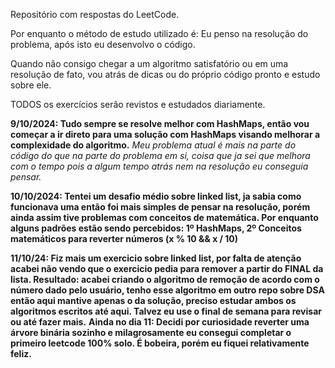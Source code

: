 Repositório com respostas do LeetCode.

Por enquanto o método de estudo utilizado é: Eu penso na resolução do problema, após isto eu desenvolvo o código.

Quando não consigo chegar a um algoritmo satisfatório ou em uma resolução de fato, vou atrás de dicas ou do próprio código pronto e estudo sobre ele.

TODOS os exercícios serão revistos e estudados diariamente.

**9/10/2024: Tudo sempre se resolve melhor com HashMaps, então vou começar a ir direto para uma solução com HashMaps visando melhorar a complexidade do algoritmo.**
*Meu problema atual é mais na parte do código do que na parte do problema em si, coisa que ja sei que melhora com o tempo pois a algum tempo atrás nem na resolução eu conseguia pensar.*

**10/10/2024: Tentei um desafio médio sobre linked list, ja sabia como funcionava uma então foi mais simples de pensar na resolução, porém ainda assim tive problemas com conceitos de matemática. 
Por enquanto alguns padrões estão sendo percebidos: 1º HashMaps, 2º Conceitos matemáticos para reverter números (x % 10 && x / 10)**

**11/10/24: Fiz mais um exercicio sobre linked list, por falta de atenção acabei não vendo que o exercicio pedia para remover a partir do FINAL da lista. Resultado: acabei criando o algoritmo de remoção de acordo com o número dado pelo usuário,
tenho esse algoritmo em outro repo sobre DSA então aqui mantive apenas o da solução, preciso estudar ambos os algoritmos escritos até aqui. Talvez eu use o final de semana para revisar ou até fazer mais.**
**Ainda no dia 11: Decidi por curiosidade reverter uma árvore binária sozinho e milagrosamente eu consegui completar o primeiro leetcode 100% solo. É bobeira, porém eu fiquei relativamente feliz.**
